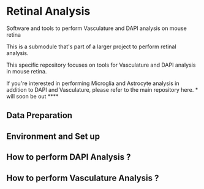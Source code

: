 # Retinal Analysis
Software and tools to perform Vasculature and DAPI analysis on mouse retina

This is a submodule that's part of a larger project to perform retinal analysis.

This specific repository focuses on tools for Vasculature and DAPI analysis in mouse retina.

If you're interested in performing Microglia and Astrocyte analysis in addition to DAPI and Vasculature, please refer to the main repository here.  * will soon be out **** 


## Data Preparation



## Environment and Set up



## How to perform DAPI Analysis ?



## How to perform Vasculature Analysis ?

